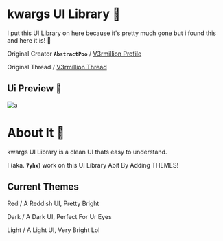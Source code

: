 # kwargs UI Library 💜
I put this UI Library on here because it's pretty much gone but i found this and here it is! 💜

Original Creator **`AbstractPoo`** / [V3rmillion Profile](https://v3rmillion.net/member.php?action=profile&uid=1055020)

Original Thread / [V3rmillion Thread](https://v3rmillion.net/showthread.php?tid=1103007)
## Ui Preview 💜
![a](https://cdn.discordapp.com/attachments/985550775306555452/1122175608600924281/image.png)

# About It 💜
kwargs UI Library is a clean UI thats easy to understand.

I (aka. **`7yhx`**) work on this UI Library Abit By Adding THEMES!
## Current Themes
Red / A Reddish UI, Pretty Bright

Dark / A Dark UI, Perfect For Ur Eyes

Light / A Light UI, Very Bright Lol
